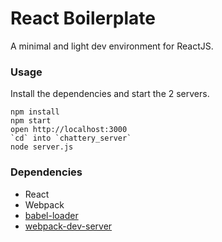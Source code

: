 React Boilerplate
=====================

A minimal and light dev environment for ReactJS.

### Usage

Install the dependencies and start the 2 servers.

```
npm install
npm start
open http://localhost:3000
`cd` into `chattery_server`
node server.js
```

### Dependencies

* React
* Webpack
* [babel-loader](https://github.com/babel/babel-loader)
* [webpack-dev-server](https://github.com/webpack/webpack-dev-server)
